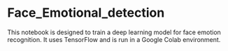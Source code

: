 # Face_Emotional_detection
This notebook is designed to train a deep learning model for face emotion recognition. It uses TensorFlow and is run in a Google Colab environment. 

